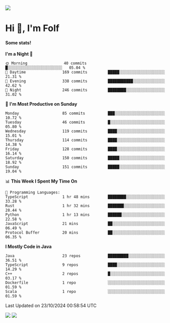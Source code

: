 <img src="https://komarev.com/ghpvc/?username=itsfolf"/>
<h1>Hi 👋, I'm Folf</h1>


#### Some stats!
<!--START_SECTION:waka-->
**I'm a Night 🦉** 

```text
🌞 Morning                40 commits          █░░░░░░░░░░░░░░░░░░░░░░░░   05.04 % 
🌆 Daytime                169 commits         █████░░░░░░░░░░░░░░░░░░░░   21.31 % 
🌃 Evening                338 commits         ███████████░░░░░░░░░░░░░░   42.62 % 
🌙 Night                  246 commits         ████████░░░░░░░░░░░░░░░░░   31.02 % 
```
📅 **I'm Most Productive on Sunday** 

```text
Monday                   85 commits          ███░░░░░░░░░░░░░░░░░░░░░░   10.72 % 
Tuesday                  46 commits          █░░░░░░░░░░░░░░░░░░░░░░░░   05.80 % 
Wednesday                119 commits         ████░░░░░░░░░░░░░░░░░░░░░   15.01 % 
Thursday                 114 commits         ████░░░░░░░░░░░░░░░░░░░░░   14.38 % 
Friday                   128 commits         ████░░░░░░░░░░░░░░░░░░░░░   16.14 % 
Saturday                 150 commits         █████░░░░░░░░░░░░░░░░░░░░   18.92 % 
Sunday                   151 commits         █████░░░░░░░░░░░░░░░░░░░░   19.04 % 
```


📊 **This Week I Spent My Time On** 

```text
💬 Programming Languages: 
TypeScript               1 hr 48 mins        ████████░░░░░░░░░░░░░░░░░   33.28 % 
Rust                     1 hr 32 mins        ███████░░░░░░░░░░░░░░░░░░   28.44 % 
Python                   1 hr 13 mins        ██████░░░░░░░░░░░░░░░░░░░   22.58 % 
JavaScript               21 mins             ██░░░░░░░░░░░░░░░░░░░░░░░   06.49 % 
Protocol Buffer          20 mins             ██░░░░░░░░░░░░░░░░░░░░░░░   06.35 % 
```

**I Mostly Code in Java** 

```text
Java                     23 repos            █████████░░░░░░░░░░░░░░░░   36.51 % 
TypeScript               9 repos             ████░░░░░░░░░░░░░░░░░░░░░   14.29 % 
C++                      2 repos             █░░░░░░░░░░░░░░░░░░░░░░░░   03.17 % 
Dockerfile               1 repo              ░░░░░░░░░░░░░░░░░░░░░░░░░   01.59 % 
Scala                    1 repo              ░░░░░░░░░░░░░░░░░░░░░░░░░   01.59 % 
```




 Last Updated on 23/10/2024 00:58:54 UTC
<!--END_SECTION:waka-->
<a src="https://discord.com/users/1090088995976925305"><img src="https://lanyard-profile-readme.vercel.app/api/1090088995976925305"/></a></td> 
<img src="https://hit.yhype.me/github/profile?user_id=9268058"/>

